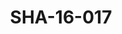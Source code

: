 ---
pid: SHA-16-017
title: SHA-16-017
language: ar
original_label: 
rights: شرحبيل احمد
location_of_original: شرحبيل احمد
photographer_or_studio: 
scanned_from: photograph 10.1 by 15.1
_date: 2002-2004
location: مصر، القاهرة
description: شرحبيل احمد بالعود
additional_notes: 
permission_display: 'yes'
on_server: 'no'
on_website: 'no'
permalink: /photopages/ar/SHA-16-017.html
layout: photo-page
---
